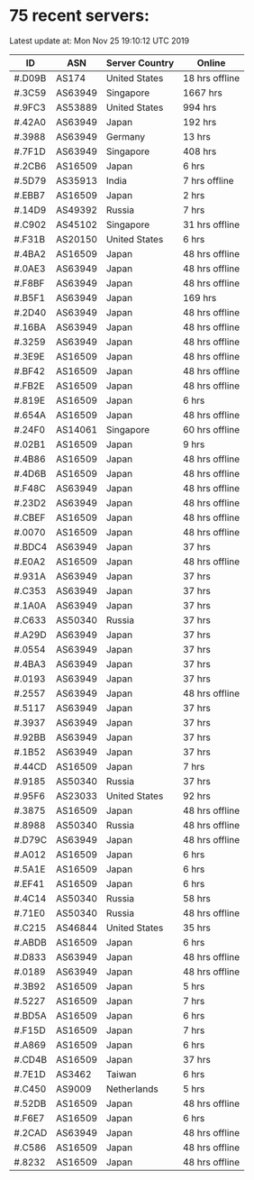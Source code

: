 # 75 recent servers:

Latest update at: Mon Nov 25 19:10:12 UTC 2019

| ID | ASN | Server Country | Online |
| -- | --- | -------------- | ------ |
| #.D09B | AS174 | United States | 18 hrs offline |
| #.3C59 | AS63949 | Singapore | 1667 hrs |
| #.9FC3 | AS53889 | United States | 994 hrs |
| #.42A0 | AS63949 | Japan | 192 hrs |
| #.3988 | AS63949 | Germany | 13 hrs |
| #.7F1D | AS63949 | Singapore | 408 hrs |
| #.2CB6 | AS16509 | Japan | 6 hrs |
| #.5D79 | AS35913 | India | 7 hrs offline |
| #.EBB7 | AS16509 | Japan | 2 hrs |
| #.14D9 | AS49392 | Russia | 7 hrs |
| #.C902 | AS45102 | Singapore | 31 hrs offline |
| #.F31B | AS20150 | United States | 6 hrs |
| #.4BA2 | AS16509 | Japan | 48 hrs offline |
| #.0AE3 | AS63949 | Japan | 48 hrs offline |
| #.F8BF | AS63949 | Japan | 48 hrs offline |
| #.B5F1 | AS63949 | Japan | 169 hrs |
| #.2D40 | AS63949 | Japan | 48 hrs offline |
| #.16BA | AS63949 | Japan | 48 hrs offline |
| #.3259 | AS63949 | Japan | 48 hrs offline |
| #.3E9E | AS16509 | Japan | 48 hrs offline |
| #.BF42 | AS16509 | Japan | 48 hrs offline |
| #.FB2E | AS16509 | Japan | 48 hrs offline |
| #.819E | AS16509 | Japan | 6 hrs |
| #.654A | AS16509 | Japan | 48 hrs offline |
| #.24F0 | AS14061 | Singapore | 60 hrs offline |
| #.02B1 | AS16509 | Japan | 9 hrs |
| #.4B86 | AS16509 | Japan | 48 hrs offline |
| #.4D6B | AS16509 | Japan | 48 hrs offline |
| #.F48C | AS63949 | Japan | 48 hrs offline |
| #.23D2 | AS63949 | Japan | 48 hrs offline |
| #.CBEF | AS16509 | Japan | 48 hrs offline |
| #.0070 | AS16509 | Japan | 48 hrs offline |
| #.BDC4 | AS63949 | Japan | 37 hrs |
| #.E0A2 | AS16509 | Japan | 48 hrs offline |
| #.931A | AS63949 | Japan | 37 hrs |
| #.C353 | AS63949 | Japan | 37 hrs |
| #.1A0A | AS63949 | Japan | 37 hrs |
| #.C633 | AS50340 | Russia | 37 hrs |
| #.A29D | AS63949 | Japan | 37 hrs |
| #.0554 | AS63949 | Japan | 37 hrs |
| #.4BA3 | AS63949 | Japan | 37 hrs |
| #.0193 | AS63949 | Japan | 37 hrs |
| #.2557 | AS63949 | Japan | 48 hrs offline |
| #.5117 | AS63949 | Japan | 37 hrs |
| #.3937 | AS63949 | Japan | 37 hrs |
| #.92BB | AS63949 | Japan | 37 hrs |
| #.1B52 | AS63949 | Japan | 37 hrs |
| #.44CD | AS16509 | Japan | 7 hrs |
| #.9185 | AS50340 | Russia | 37 hrs |
| #.95F6 | AS23033 | United States | 92 hrs |
| #.3875 | AS16509 | Japan | 48 hrs offline |
| #.8988 | AS50340 | Russia | 48 hrs offline |
| #.D79C | AS63949 | Japan | 48 hrs offline |
| #.A012 | AS16509 | Japan | 6 hrs |
| #.5A1E | AS16509 | Japan | 6 hrs |
| #.EF41 | AS16509 | Japan | 6 hrs |
| #.4C14 | AS50340 | Russia | 58 hrs |
| #.71E0 | AS50340 | Russia | 48 hrs offline |
| #.C215 | AS46844 | United States | 35 hrs |
| #.ABDB | AS16509 | Japan | 6 hrs |
| #.D833 | AS63949 | Japan | 48 hrs offline |
| #.0189 | AS63949 | Japan | 48 hrs offline |
| #.3B92 | AS16509 | Japan | 5 hrs |
| #.5227 | AS16509 | Japan | 7 hrs |
| #.BD5A | AS16509 | Japan | 6 hrs |
| #.F15D | AS16509 | Japan | 7 hrs |
| #.A869 | AS16509 | Japan | 6 hrs |
| #.CD4B | AS16509 | Japan | 37 hrs |
| #.7E1D | AS3462 | Taiwan | 6 hrs |
| #.C450 | AS9009 | Netherlands | 5 hrs |
| #.52DB | AS16509 | Japan | 48 hrs offline |
| #.F6E7 | AS16509 | Japan | 6 hrs |
| #.2CAD | AS63949 | Japan | 48 hrs offline |
| #.C586 | AS16509 | Japan | 48 hrs offline |
| #.8232 | AS16509 | Japan | 48 hrs offline |

